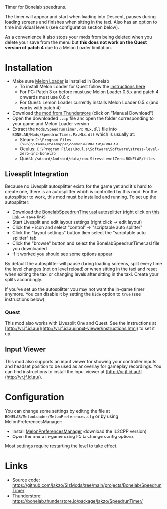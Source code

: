 Timer for Bonelab speedruns.

The timer will appear and start when loading into Descent, pauses during loading screens and finishes when sitting in the taxi. Also has an option to time individual levels (see configuration section below).

As a convenience it also stops your mods from being deleted when you delete your save from the menu but **this does not work on the Quest version of patch 4** due to a Melon Loader limitation.

# Installation

- Make sure [Melon Loader](https://melonwiki.xyz/#/?id=what-is-melonloader) is installed in Bonelab
  - To install Melon Loader for Quest follow the [instructions here](https://github.com/LemonLoader/MelonLoader/wiki/Installation)
  - For PC: Patch 3 or before must use Melon Loader 0.5.x and patch 4 onwards must use 0.6.x
  - For Quest: Lemon Loader currently installs Melon Loader 0.5.x (and works with patch 4)
- Download [the mod from Thunderstore](https://bonelab.thunderstore.io/package/jakzo/SpeedrunTimer/) (click on "Manual Download")
- Open the downloaded `.zip` file and open the folder corresponding to your game and Melon Loader version
- Extract the `Mods/SpeedrunTimer.Px.MLx.dll` file into `BONELAB/Mods/SpeedrunTimer.Px.MLx.dll` which is usually at:
  - Steam: `C:\Program Files (x86)\Steam\steamapps\common\BONELAB\BONELAB`
  - Oculus: `C:\Program Files\Oculus\Software\Software\stress-level-zero-inc-bonelab`
  - Quest: `/sdcard/Android/data/com.StressLevelZero.BONELAB/files`

## Livesplit Integration

Because no Livesplit autosplitter exists for the game yet and it's hard to create one, there is an autosplitter which is controlled by this mod. For the autosplitter to work, this mod must be installed and running. To set up the autosplitter:

- Download the [BonelabSpeedrunTimer.asl](https://raw.githubusercontent.com/jakzo/SlzMods/main/projects/Bonelab/SpeedrunTimer/scripts/BonelabSpeedrunTimer.asl) autosplitter (right click on [this link](https://raw.githubusercontent.com/jakzo/SlzMods/main/projects/Bonelab/SpeedrunTimer/scripts/BonelabSpeedrunTimer.asl) -> save link)
- Start Livesplit and edit layout settings (right click -> edit layout)
- Click the `+` icon and select "control" -> "scriptable auto splitter"
- Click the "layout settings" button then select the "scriptable auto splitter" tab
- Click the "browse" button and select the BonelabSpeedrunTimer.asl file you downloaded
- If it worked you should see some options appear

By default the autosplitter will pause during loading screens, split every time the level changes (not on level reload) or when sitting in the taxi and reset when exiting the taxi or changing levels after sitting in the taxi. Create your splits accordingly.

If you've set up the autosplitter you may not want the in-game timer anymore. You can disable it by setting the `hide` option to `true` (see instructions below).

### Quest

This mod also works with Livesplit One and Quest. See the instructions at [http://vr.jf.id.au/](http://vr.jf.id.au/input-viewer/instructions.html) to set it up.

## Input Viewer

This mod also supports an input viewer for showing your controller inputs and headset position to be used as an overlay for gameplay recordings. You can find instructions to install the input viewer at [http://vr.jf.id.au/](http://vr.jf.id.au/).

# Configuration

You can change some settings by editing the file at `BONELAB/MelonLoader/MelonPreferences.cfg` or by using MelonPreferencesManager:

- Install [MelonPreferencesManager](https://github.com/sinai-dev/MelonPreferencesManager) (download the IL2CPP version)
- Open the menu in-game using F5 to change config options

Most settings require restarting the level to take effect.

# Links

- Source code: https://github.com/jakzo/SlzMods/tree/main/projects/Bonelab/SpeedrunTimer
- Thunderstore: https://bonelab.thunderstore.io/package/jakzo/SpeedrunTimer/
